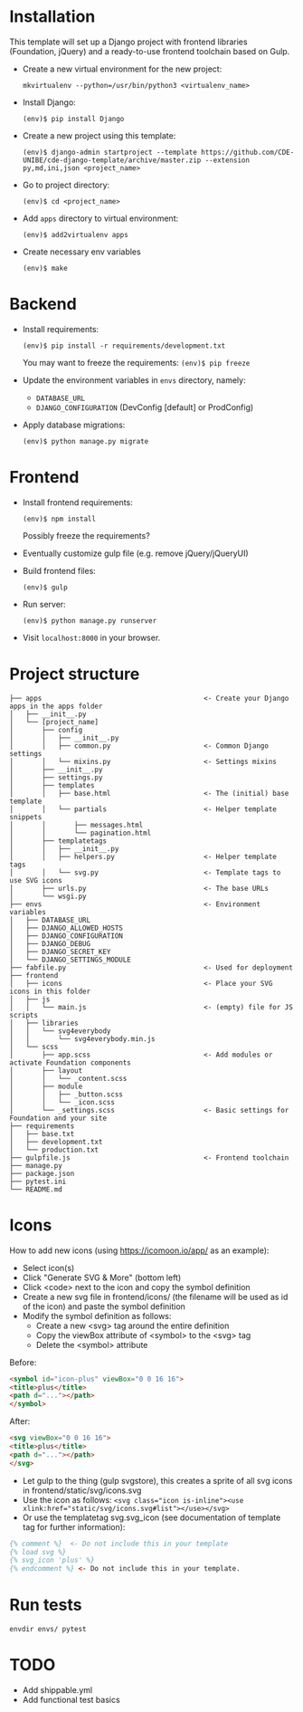 Installation
============

This template will set up a Django project with frontend libraries (Foundation, jQuery) and a ready-to-use frontend toolchain based on Gulp.

* Create a new virtual environment for the new project:
    ```
    mkvirtualenv --python=/usr/bin/python3 <virtualenv_name>
    ```

* Install Django:
    ```
    (env)$ pip install Django
    ```
    
* Create a new project using this template:
    ```
    (env)$ django-admin startproject --template https://github.com/CDE-UNIBE/cde-django-template/archive/master.zip --extension py,md,ini,json <project_name>
    ```

* Go to project directory:
    ```
    (env)$ cd <project_name>
    ```
    
* Add `apps` directory to virtual environment:
    ```
    (env)$ add2virtualenv apps
    ```

* Create necessary env variables
    ```
    (env)$ make
    ```


Backend
=======

* Install requirements:
    ```
    (env)$ pip install -r requirements/development.txt
    ```
    You may want to freeze the requirements: `(env)$ pip freeze`

* Update the environment variables in `envs` directory, namely:
    * `DATABASE_URL`
    * `DJANGO_CONFIGURATION` (DevConfig [default] or ProdConfig)

* Apply database migrations:
    ```
    (env)$ python manage.py migrate
    ```
    
    
Frontend
========

* Install frontend requirements:
    ```
    (env)$ npm install
    ```
    Possibly freeze the requirements?
    
* Eventually customize gulp file (e.g. remove jQuery/jQueryUI)

* Build frontend files:
    ```
    (env)$ gulp
    ```

* Run server:
    ```
    (env)$ python manage.py runserver
    ```

* Visit `localhost:8000` in your browser.


Project structure
=================

    ├── apps                                        <- Create your Django apps in the apps folder
    │   ├── __init__.py
    │   └── [project_name]
    │       ├── config
    │       │   ├── __init__.py
    │       │   ├── common.py                       <- Common Django settings
    │       │   └── mixins.py                       <- Settings mixins
    │       ├── __init__.py
    │       ├── settings.py
    │       ├── templates
    │       │   ├── base.html                       <- The (initial) base template
    │       │   └── partials                        <- Helper template snippets
    │       │       ├── messages.html
    │       │       └── pagination.html
    │       ├── templatetags
    │       │   ├── __init__.py
    │       │   ├── helpers.py                      <- Helper template tags
    │       │   └── svg.py                          <- Template tags to use SVG icons
    │       ├── urls.py                             <- The base URLs
    │       └── wsgi.py
    ├── envs                                        <- Environment variables
    │   ├── DATABASE_URL
    │   ├── DJANGO_ALLOWED_HOSTS
    │   ├── DJANGO_CONFIGURATION
    │   ├── DJANGO_DEBUG
    │   ├── DJANGO_SECRET_KEY
    │   └── DJANGO_SETTINGS_MODULE
    ├── fabfile.py                                  <- Used for deployment
    ├── frontend
    │   ├── icons                                   <- Place your SVG icons in this folder
    │   ├── js
    │   │   └── main.js                             <- (empty) file for JS scripts
    │   ├── libraries
    │   │   └── svg4everybody
    │   │       └── svg4everybody.min.js
    │   └── scss
    │       ├── app.scss                            <- Add modules or activate Foundation components
    │       ├── layout
    │       │   └── _content.scss
    │       ├── module
    │       │   ├── _button.scss
    │       │   └── _icon.scss
    │       └── _settings.scss                      <- Basic settings for Foundation and your site
    ├── requirements
    │   ├── base.txt
    │   ├── development.txt
    │   └── production.txt
    ├── gulpfile.js                                 <- Frontend toolchain
    ├── manage.py
    ├── package.json
    ├── pytest.ini
    └── README.md


Icons
=====

How to add new icons (using https://icomoon.io/app/ as an example):
* Select icon(s)
* Click "Generate SVG & More" (bottom left)
* Click \<code> next to the icon and copy the symbol definition
* Create a new svg file in frontend/icons/ (the filename will be used as id of 
    the icon) and paste the symbol definition
* Modify the symbol definition as follows:
    * Create a new \<svg> tag around the entire definition
    * Copy the viewBox attribute of \<symbol> to the \<svg> tag
    * Delete the \<symbol> attribute

Before:
```html
<symbol id="icon-plus" viewBox="0 0 16 16">
<title>plus</title>
<path d="..."></path>
</symbol>
```

After:
```html
<svg viewBox="0 0 16 16">
<title>plus</title>
<path d="..."></path>
</svg>
```

* Let gulp to the thing (gulp svgstore), this creates a sprite of all svg icons 
in frontend/static/svg/icons.svg
* Use the icon as follows: ```<svg class="icon is-inline"><use xlink:href="static/svg/icons.svg#list"></use></svg>```
* Or use the templatetag svg.svg_icon (see documentation of template tag for 
    further information):
    
```djangotemplate
{% comment %}  <- Do not include this in your template
{% load svg %}
{% svg_icon 'plus' %}
{% endcomment %} <- Do not include this in your template.
```


Run tests
=========

```
envdir envs/ pytest
```


TODO
====

* Add shippable.yml
* Add functional test basics
